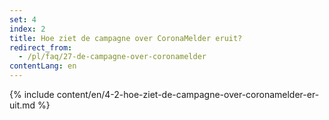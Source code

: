 ```yaml
---
set: 4
index: 2
title: Hoe ziet de campagne over CoronaMelder eruit?
redirect_from: 
  - /pl/faq/27-de-campagne-over-coronamelder
contentLang: en
---
```

{% include content/en/4-2-hoe-ziet-de-campagne-over-coronamelder-er-uit.md %}

